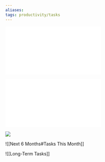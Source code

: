 ```yaml
---
aliases:
tags: productivity/tasks
---
```


![](./check-these-tasks.md#Important%20Tasks)

![](./check-these-tasks.md#Overdue%20Tasks)

![](./tasks-this-month#Tasks%20This%20Week)

![[Next 6 Months#Tasks This Month]]

![[Long-Term Tasks]]
